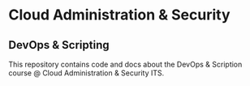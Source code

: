# Cloud Administration & Security

## DevOps & Scripting

This repository contains code and docs about the DevOps & Scription course @ Cloud Administration & Security ITS.

